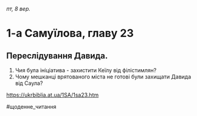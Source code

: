 
_пт, 8 вер._

# 1-а Самуїлова, главу 23

## Переслідування Давида.
1. Чия була ініціатива - захистити Кеїлу від філістимлян?
2. Чому мешканці врятованого міста не готові були захищати Давида від Саула?

https://ukrbiblia.at.ua/1SA/1sa23.htm 

#щоденне_читання
